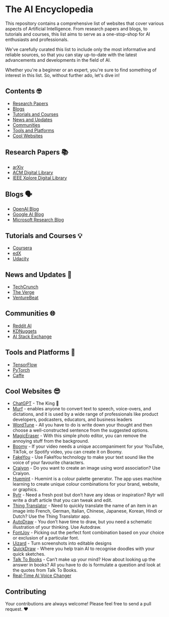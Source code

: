 # The AI Encyclopedia 

This repository contains a comprehensive list of websites that cover various aspects of Artificial Intelligence. From research papers and blogs, to tutorials and courses, this list aims to serve as a one-stop-shop for AI enthusiasts and professionals.

We've carefully curated this list to include only the most informative and reliable sources, so that you can stay up-to-date with the latest advancements and developments in the field of AI.

Whether you're a beginner or an expert, you're sure to find something of interest in this list. So, without further ado, let's dive in!

## Contents 🤓
- [Research Papers](#research-papers)
- [Blogs](#blogs)
- [Tutorials and Courses](#tutorials-and-courses)
- [News and Updates](#news-and-updates)
- [Communities](#communities)
- [Tools and Platforms](#tools-and-platforms)
- [Cool Websites](#cool-websites)

## Research Papers 📚
- [arXiv](https://arxiv.org/)
- [ACM Digital Library](https://dl.acm.org/)
- [IEEE Xplore Digital Library](https://ieeexplore.ieee.org/Xplore/home.jsp)

## Blogs 🗣️
- [OpenAI Blog](https://openai.com/blog/)
- [Google AI Blog](https://ai.googleblog.com/)
- [Microsoft Research Blog](https://www.microsoft.com/en-us/research/blog/)

## Tutorials and Courses 💡
- [Coursera](https://www.coursera.org/)
- [edX](https://www.edx.org/)
- [Udacity](https://www.udacity.com/)

## News and Updates 📰
- [TechCrunch](https://techcrunch.com/)
- [The Verge](https://www.theverge.com/)
- [VentureBeat](https://venturebeat.com/)

## Communities 🌐
- [Reddit AI](https://www.reddit.com/r/Artificial/)
- [KDNuggets](https://www.kdnuggets.com/)
- [AI Stack Exchange](https://ai.stackexchange.com/)

## Tools and Platforms 🧰
- [TensorFlow](https://www.tensorflow.org/)
- [PyTorch](https://pytorch.org/)
- [Caffe](http://caffe.berkeleyvision.org/)

## Cool Websites 😎
- [ChatGPT](https://chat.openai.com/) - The King 👑
- [Murf](https://murf.ai/) - enables anyone to convert text to speech, voice-overs, and dictations, and it is used by a wide range of professionals like product developers, podcasters, educators, and business leaders
- [WordTune](https://www.wordtune.com/) - All you have to do is write down your thought and then choose a well-constructed sentence from the suggested options.
- [MagicEraser](http://magiceraser.io/) - With this simple photo editor, you can remove the annoying stuff from the background.
- [Boomy](https://boomy.com/) - If your video needs a unique accompaniment for your YouTube, TikTok, or Spotify video, you can create it on Boomy.
- [FakeYou](https://fakeyou.com/) - Use FakeYou technology to make your text sound like the voice of your favourite characters. 
- [Craiyon](http://craiyon.com/) - Do you want to create an image using word association? Use Craiyon.
- [Huemint](https://huemint.com/) - Huemint is a colour palette generator. The app uses machine learning to create unique colour combinations for your brand, website, or graphics.
- [Rytr](http://rytr.me/) - Need a fresh post but don’t have any ideas or inspiration? Rytr will write a draft article that you can tweak and edit.
- [Thing Translator](https://thing-translator.appspot.com/) - Need to quickly translate the name of an item in an image into French, German, Italian, Chinese, Japanese, Korean, Hindi or Dutch? Use the Thing Translator app.
- [AutoDraw](https://www.autodraw.com/) - You don’t have time to draw, but you need a schematic illustration of your thinking. Use Autodraw.
- [FontJoy](http://fontjoy.com/) - Picking out the perfect font combination based on your choice or exclusion of a particular font.
- [Uizard](https://uizard.io/) - Turn screenshots into editable designs
- [QuickDraw](https://quickdraw.withgoogle.com/) - Where you help train AI to recognise doodles with your quick sketches.
- [Talk To Books](https://books.google.com/talktobooks/) - Can’t make up your mind? How about looking up the answer in books? All you have to do is formulate a question and look at the quotes from Talk To Books.
- [Real-Time AI Voice Changer](https://voice.ai/)

## Contributing
Your contributions are always welcome! Please feel free to send a pull request. ❤️
